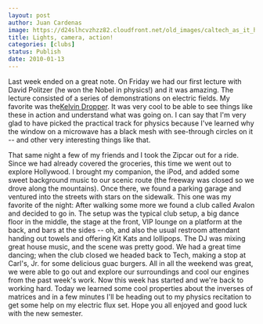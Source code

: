 ```yaml
---
layout: post
author: Juan Cardenas
image: https://d24slhcvzhzz82.cloudfront.net/old_images/caltech_as_it_happens/6a0105349b8251970b0120a7cf61a2970b.jpg
title: Lights, camera, action!
categories: [clubs]
status: Publish
date: 2010-01-13
---
```


Last week ended on a great note. On Friday we had our first lecture with David Politzer (he won the Nobel in physics!) and it was amazing. The lecture consisted of a series of demonstrations on electric fields. My favorite was the[Kelvin Dropper](https://www.youtube.com/watch?v=3b23umXzPVA). It was very cool to be able to see things like these in action and understand what was going on. I can say that I'm very glad to have picked the practical track for physics because I've learned why the window on a microwave has a black mesh with see-through circles on it -- and other very interesting things like that.

That same night a few of my friends and I took the Zipcar out for a ride. Since we had already covered the groceries, this time we went out to explore Hollywood. I brought my companion, the iPod, and added some sweet background music to our scenic route (the freeway was closed so we drove along the mountains). Once there, we found a parking garage and ventured into the streets with stars on the sidewalk. This one was my favorite of the night:
After walking some more we found a club called Avalon and decided to go in. The setup was the typical club setup, a big dance floor in the middle, the stage at the front, VIP lounge on a platform at the back, and bars at the sides -- oh, and also the usual restroom attendant handing out towels and offering Kit Kats and lollipops. The DJ was mixing great house music, and the scene was pretty good. We had a great time dancing; when the club closed we headed back to Tech, making a stop at Carl's, Jr. for some delicious guac burgers. All in all the weekend was great, we were able to go out and explore our surroundings and cool our engines from the past week's work. Now this week has started and we're back to working hard. Today we learned some cool properties about the inverses of matrices and in a few minutes I'll be heading out to my physics recitation to get some help on my electric flux set. Hope you all enjoyed and good luck with the new semester.

